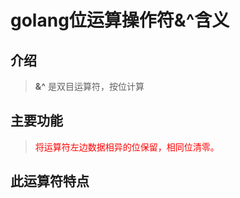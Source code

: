 golang位运算操作符&^含义
======================

介绍
-----
> **&^**  是双目运算符，按位计算
 

主要功能
-------
>  <div style="color: red">将运算符左边数据相异的位保留，相同位清零。</div>

此运算符特点
-----------


